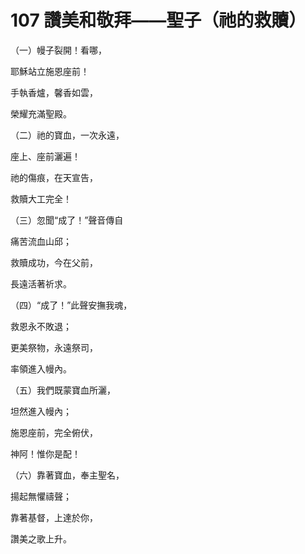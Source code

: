 # 107 讚美和敬拜——聖子（祂的救贖）

（一）幔子裂開！看哪，

耶穌站立施恩座前！

手執香爐，馨香如雲，

榮耀充滿聖殿。

（二）祂的寶血，一次永遠，

座上、座前灑遍！

祂的傷痕，在天宣告，

救贖大工完全！

（三）忽聞“成了！”聲音傳自

痛苦流血山邱；

救贖成功，今在父前，

長遠活著祈求。

（四）“成了！”此聲安撫我魂，

救恩永不敗退；

更美祭物，永遠祭司，

率領進入幔內。

（五）我們既蒙寶血所灑，

坦然進入幔內；

施恩座前，完全俯伏，

神阿！惟你是配！

（六）靠著寶血，奉主聖名，

揚起無懼禱聲；

靠著基督，上達於你，

讚美之歌上升。

